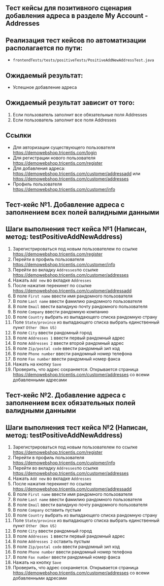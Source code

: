 ## Тест кейсы для позитивного сценария добавления адреса в разделе My Account - Addresses

## Реализация тест кейсов по автоматизации располагается по пути:

- `frontendTests/tests/positiveTests/PositiveAddNewAddressTest.java`

## Ожидаемый результат:

- Успешное добавление адреса

## Ожидаемый результат зависит от того:

1) Если пользователь заполнит все обязательные поля Addresses
2) Если пользователь заполнит все поля Addresses

## Ссылки

- Для авторизации существующего пользователя https://demowebshop.tricentis.com/login
- Для регистрации нового пользователя https://demowebshop.tricentis.com/register
- Для добавления адреса: https://demowebshop.tricentis.com/customer/addressadd
  или https://demowebshop.tricentis.com/customer/addresses
- Профиль пользователя https://demowebshop.tricentis.com/customer/info

## Тест-кейс №1. Добавление адреса с заполнением всех полей валидными данными

## Шаги выполнения тест кейса №1 (Написан, метод: testPositiveAddNewAddress)

1) Зарегистрироваться под новым пользователем по ссылке https://demowebshop.tricentis.com/register
2) Перейти в профиль пользователя https://demowebshop.tricentis.com/customer/info
3) Перейти во вкладку `Addresses`по ссылке https://demowebshop.tricentis.com/customer/addresses
4) Нажать `Add new` во вкладке `Addresses`
5) После нажатия перекинет по ссылке https://demowebshop.tricentis.com/customer/addressadd
6) В поле `First name` ввести имя рандомного пользователя
7) В поле `Last name` ввести фамилию рандомного пользователя
8) В поле `Email` ввести валидную почту рандомного пользователя
9) В поле `Company` ввести рандомную компанию
10) В поле `Country` выбрать из выпадающего списка рандомную страну
11) Поле `State/province` из выпадающего списка выбрать единственный пункт `Other (Non US)`
12) В поле `City` ввести рандомный город
13) В поле `Addresses 1` ввести первый рандомный адрес
14) В поле `Addresses 2` ввести второй рандомный адрес
15) В поле `Zip/postal code` ввести рандомный зип код
16) В поле `Phone number` ввести рандомный номер телефона
17) В поле `Fax number` ввести рандомный номер факса
18) Нажать на кнопку `Save`
19) Проверить, что адрес сохраняется. Открывается страница https://demowebshop.tricentis.com/customer/addresses со всеми
    добавленными адресами

## Тест-кейс №2. Добавление адреса с заполнением всех обязательных полей валидными данными

## Шаги выполнения тест кейса №2 (Написан, метод: testPositiveAddNewAddress)

1) Зарегистрироваться под новым пользователем по ссылке https://demowebshop.tricentis.com/register
2) Перейти в профиль пользователя https://demowebshop.tricentis.com/customer/info
3) Перейти во вкладку `Addresses`по ссылке https://demowebshop.tricentis.com/customer/addresses
4) Нажать `Add new` во вкладке `Addresses`
5) После нажатия перекинет по ссылке https://demowebshop.tricentis.com/customer/addressadd
6) В поле `First name` ввести имя рандомного пользователя
7) В поле `Last name` ввести фамилию рандомного пользователя
8) В поле `Email` ввести валидную почту рандомного пользователя
9) В поле `Company` оставить пустым
10) В поле `Country` выбрать из выпадающего списка рандомную страну
11) Поле `State/province` из выпадающего списка выбрать единственный пункт `Other (Non US)`
12) В поле `City` ввести рандомный город
13) В поле `Addresses 1` ввести первый рандомный адрес
14) В поле `Addresses 2` оставить пустым
15) В поле `Zip/postal code` ввести рандомный зип код
16) В поле `Phone number` ввести рандомный номер телефона
17) В поле `Fax number` ввести рандомный номер факса
18) Нажать на кнопку `Save`
19) Проверить, что адрес сохраняется. Открывается страница https://demowebshop.tricentis.com/customer/addresses со всеми
    добавленными адресами


